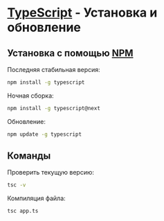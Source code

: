 # **[TypeScript](./Index.md) - Установка и обновление**

## Установка с помощью [NPM](../NPM/Index.md)

Последняя стабильная версия:

```bash
npm install -g typescript
```

Ночная сборка:

```bash
npm install -g typescript@next
```

Обновление:

```bash
npm update -g typescript
```

## Команды

Проверить текущую версию:

```bash
tsc -v
```

Компиляция файла:

```bash
tsc app.ts
```

